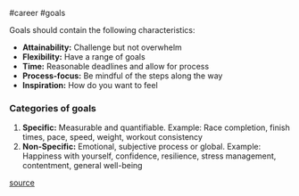 #career #goals 

Goals should contain the following characteristics:
-   **Attainability:** Challenge but not overwhelm
-   **Flexibility:** Have a range of goals
-   **Time:** Reasonable deadlines and allow for process
-   **Process-focus:** Be mindful of the steps along the way
-   **Inspiration:** How do you want to feel


### Categories of goals

1.  **Specific:** Measurable and quantifiable. Example: Race completion, finish times, pace, speed, weight, workout consistency
2.  **Non-Specific:** Emotional, subjective process or global. Example: Happiness with yourself, confidence, resilience, stress management, contentment, general well-being

[source](https://www.trainingpeaks.com/blog/how-to-set-real-goals-for-your-next-season/)
